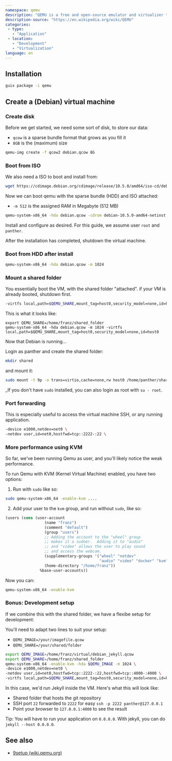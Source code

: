 ```yaml
---
namespace: qemu
description: "QEMU is a free and open-source emulator and virtualizer that can perform hardware virtualization."
description-source: "https://en.wikipedia.org/wiki/QEMU"
categories:
 - type:
   - "Application"
 - location:
   - "Development"
   - "Virtualization"
language: en
---
```


## Installation

```bash
guix package -i qemu
```

## Create a (Debian) virtual machine

### Create disk

Before we get started, we need some sort of disk, to store our data:

- `qcow` is a sparse bundle format that grows as you fill it
- `8GB` is the (maximum) size

```bash
qemu-img create -f qcow2 debian.qcow 8G
```

### Boot from ISO

We also need a ISO to boot and install from:

```bash
wget https://cdimage.debian.org/cdimage/release/10.5.0/amd64/iso-cd/debian-10.5.0-amd64-netinst.iso
```

Now we can boot qemu with the sparse bundle (HDD) and ISO attached:

- `-m 512` is the assigned RAM in Megabyte (512 MB)

```bash
qemu-system-x86_64 -hda debian.qcow -cdrom debian-10.5.0-amd64-netinst.iso -boot d -m 512
```

Install and configure as desired. For this guide, we assume user `root` and `panther`.

After the installation has completed, shutdown the virtual machine.

### Boot from HDD after install

```bash
qemu-system-x86_64 -hda debian.qcow -m 1024
```

### Mount a shared folder

You essentially boot the VM, with the shared folder "attached". if your VM is already booted, shutdown first.

```bash
-virtfs local,path=$QEMU_SHARE,mount_tag=host0,security_model=none,id=host0
```

This is what it looks like:

```
export QEMU_SHARE=/home/franz/shared_folder
qemu-system-x86_64 -hda debian.qcow -m 1024 -virtfs local,path=$QEMU_SHARE,mount_tag=host0,security_model=none,id=host0
```

Now that Debian is running...

Login as panther and create the shared folder:

```bash
mkdir shared
```

and mount it:

```bash
sudo mount -t 9p -o trans=virtio,cache=none,rw host0 /home/panther/shared -oversion=9p2000.L -oaccess=user
```

_If you don't have `sudo` installed, you can also login as root with `su - root`.

### Port forwarding

This is especially useful to access the virtual machine SSH, or any running application.

```bash
-device e1000,netdev=net0 \
-netdev user,id=net0,hostfwd=tcp::2222-:22 \
```

### More performance using KVM

So far, we've been running Qemu as user, and you'll likely notice the weak performance.

To run Qemu with KVM (Kernel Virtual Machine) enabled, you have two options:

1. Run with `sudo` like so:

```bash
sudo qemu-system-x86_64 -enable-kvm ....
```

2. Add your user to the `kvm` group, and run without `sudo`, like so:

```lisp
(users (cons (user-account
                 (name "franz")
                 (comment "default")
                 (group "users")
                 ;; Adding the account to the "wheel" group
                 ;; makes it a sudoer.  Adding it to "audio"
                 ;; and "video" allows the user to play sound
                 ;; and access the webcam.
                 (supplementary-groups '("wheel" "netdev"
                                         "audio" "video" "docker" "kvm"))
                 (home-directory "/home/franz"))
               %base-user-accounts))
```

Now you can:

```bash
qemu-system-x86_64 -enable-kvm
```

### Bonus: Development setup

If we combine this with the shared folder, we have a flexibe setup for development:

You'll need to adapt two lines to suit your setup:

- `QEMU_IMAGE=/your/imagefile.qcow`
- `QEMU_SHARE=/your/shared/folder`

```bash
export QEMU_IMAGE=/home/franz/virtual/debian_jekyll.qcow
export QEMU_SHARE=/home/franz/shared_folder
qemu-system-x86_64 -enable-kvm -hda $QEMU_IMAGE -m 1024 \
-device e1000,netdev=net0 \
-netdev user,id=net0,hostfwd=tcp::2222-:22,hostfwd=tcp::4000-:4000 \
-virtfs local,path=$QEMU_SHARE,mount_tag=host0,security_model=none,id=host0
```

In this case, we'd run Jekyll inside the VM. Here's what this will look like:

- Shared folder that hosts the git repository
- SSH port `22` forwarded to `2222` for easy `ssh -p 2222 panther@127.0.0.1`
- Point your browser to `127.0.0.1:4000` to see the result

Tip: You will have to run your application on `0.0.0.0`. 
With jekyll, you can do `jekyll --host 0.0.0.0`.

## See also

- [9setup (wiki.qemu.org)](https://wiki.qemu.org/Documentation/9psetup)
